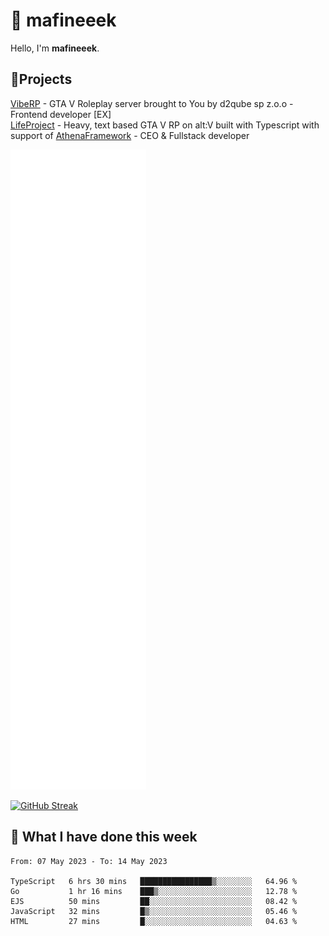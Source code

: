 # 👋 mafineeek
Hello, I'm **mafineeek**.

## 📝Projects

[VibeRP](https://v-rp.pl) - GTA V Roleplay server brought to You by d2qube sp z.o.o - Frontend developer [EX]
<br>
[LifeProject](https://github.com/LifeProject-Roleplay/) - Heavy, text based GTA V RP on alt:V built with Typescript with support of [AthenaFramework](https://github.com/Athena-Roleplay-Framework/) - CEO & Fullstack developer

![](./github-metrics.svg)

[![GitHub Streak](https://streak-stats.demolab.com/?user=mafineeek)](https://git.io/streak-stats)

## 📰 What I have done this week
<!--START_SECTION:waka-->

```text
From: 07 May 2023 - To: 14 May 2023

TypeScript   6 hrs 30 mins   ████████████████▒░░░░░░░░   64.96 %
Go           1 hr 16 mins    ███▒░░░░░░░░░░░░░░░░░░░░░   12.78 %
EJS          50 mins         ██░░░░░░░░░░░░░░░░░░░░░░░   08.42 %
JavaScript   32 mins         █▒░░░░░░░░░░░░░░░░░░░░░░░   05.46 %
HTML         27 mins         █░░░░░░░░░░░░░░░░░░░░░░░░   04.63 %
```

<!--END_SECTION:waka-->
